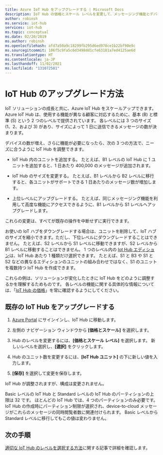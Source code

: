 ```yaml
---
title: Azure IoT Hub をアップグレードする | Microsoft Docs
description: IoT Hub の価格とスケール レベルを変更して、メッセージング機能とデバイス管理機能を強化します。
author: robinsh
ms.service: iot-hub
services: iot-hub
ms.topic: conceptual
ms.date: 02/20/2019
ms.author: robinsh
ms.openlocfilehash: afd7a50a9c18299fb295d6ed978ce1b22bf90e9c
ms.sourcegitcommit: 106f5c9fa5c6d3498dd1cfe63181a7ed4125ae6d
ms.translationtype: HT
ms.contentlocale: ja-JP
ms.lasthandoff: 11/02/2021
ms.locfileid: "131072581"
---
```

# <a name="how-to-upgrade-your-iot-hub"></a>IoT Hub のアップグレード方法

IoT ソリューションの成長と共に、Azure IoT Hub をスケールアップできます。 Azure IoT Hub は、使用する機能が異なる顧客に対応するために、基本 (B) と標準 (S) という 2 つのレベルで提供されています。 各レベルには 3 つのサイズ (1、2、および 3) があり、サイズによって 1 日に送信できるメッセージの数が決まります。

デバイスの数が増え、さらに機能が必要になったら、次の 3 つの方法で、ニーズに合うように IoT Hub を調整できます。

* IoT Hub 内のユニットを追加する。 たとえば、B1 レベルの IoT Hub に 1 ユニットを追加すると、1 日あたり 400,000 のメッセージが追加されます。

* IoT Hub のサイズを変更する。 たとえば、B1 レベルから B2 レベルに移行すると、各ユニットがサポートできる 1 日あたりのメッセージ数が増加します。

* 上位レベルにアップグレードする。 たとえば、同じメッセージング機能を利用して高度な機能にアクセスできるように、B1 レベルから S1 レベルへアップグレードします。

これらの変更は、すべてが既存の操作を中断せずに実行できます。

お使いの IoT ハブをダウングレードする場合は、ユニットを削除して、IoT ハブ のサイズを縮小できます。ただし、下位レベルにダウングレードすることはできません。 たとえば、S2 レベルから S1 レベルに移動できますが、S2 レベルから B1 レベルに移動することはできません。 1 つのレベル内の [Iot Hub エディション](https://azure.microsoft.com/pricing/details/iot-hub/)は、IoT Hub あたり 1 種類だけ選択できます。 たとえば、S1 と B3 や S1 と S2 などの異なるエディションのユニットの組み合わせではなく、S1 のユニットを複数持つ IoT Hub を作成できます。

これらの例は、ソリューションが変化したときに IoT Hub をどのように調整するかを理解するためものです。 各レベルの機能に関する具体的な情報については、「[IoT Hub の価格](https://azure.microsoft.com/pricing/details/iot-hub/)」を常に確認するようにしてください。

## <a name="upgrade-your-existing-iot-hub"></a>既存の IoT Hub をアップグレードする

1. [Azure Portal](https://portal.azure.com/) にサインインし、IoT Hub に移動します。

2. 左側の ナビゲーション ウィンドウから **[価格とスケール]** を選択します。

3. Hub のレベルを変更するには、**[価格とスケール レベル]** を選択します。 新しいレベルを選択し、**[選択]** をクリックします。

4. Hub のユニット数を変更するには、**[IoT Hub ユニット]** の下に新しい値を入力します。

5. **[保存]** を選択して変更を保存します。

IoT Hub が調整されますが、構成は変更されません。

Basic レベルの IoT Hub と Standard レベルの IoT Hub のパーティションの上限は 32 です。 ほとんどの IoT Hub では、4 つのパーティションのみ必要です。 IoT Hub の作成時にパーティション制限が選択され、device-to-cloud メッセージがこれらのメッセージの同時閲覧者数に関連付けられます。 Basic レベルから Standard レベルに移行してもこの値は変わりません。

## <a name="next-steps"></a>次の手順

[適切な IoT Hub のレベルを選択する方法](iot-hub-scaling.md)に関する記事で詳細を確認します。